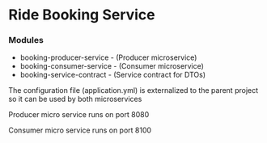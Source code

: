 # Ride Booking Service

### Modules

* booking-producer-service - (Producer microservice)
* booking-consumer-service - (Consumer microservice)
* booking-service-contract - (Service contract for DTOs)

The configuration file (application.yml) is externalized to the parent project so it can be used by both microservices

Producer micro service runs on port 8080

Consumer micro service runs on port 8100
